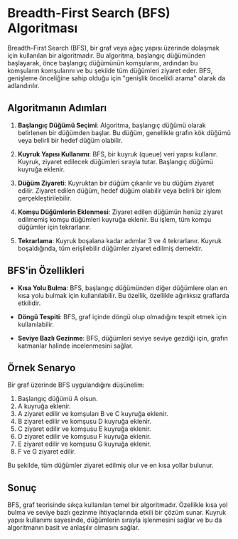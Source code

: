 # Breadth-First Search (BFS) Algoritması

Breadth-First Search (BFS), bir graf veya ağaç yapısı üzerinde dolaşmak için kullanılan bir algoritmadır. Bu algoritma, başlangıç düğümünden başlayarak, önce başlangıç düğümünün komşularını, ardından bu komşuların komşularını ve bu şekilde tüm düğümleri ziyaret eder. BFS, genişleme önceliğine sahip olduğu için "genişlik öncelikli arama" olarak da adlandırılır.

## Algoritmanın Adımları

1. **Başlangıç Düğümü Seçimi**: Algoritma, başlangıç düğümü olarak belirlenen bir düğümden başlar. Bu düğüm, genellikle grafın kök düğümü veya belirli bir hedef düğüm olabilir.

2. **Kuyruk Yapısı Kullanımı**: BFS, bir kuyruk (queue) veri yapısı kullanır. Kuyruk, ziyaret edilecek düğümleri sırayla tutar. Başlangıç düğümü kuyruğa eklenir.

3. **Düğüm Ziyareti**: Kuyruktan bir düğüm çıkarılır ve bu düğüm ziyaret edilir. Ziyaret edilen düğüm, hedef düğüm olabilir veya belirli bir işlem gerçekleştirilebilir.

4. **Komşu Düğümlerin Eklenmesi**: Ziyaret edilen düğümün henüz ziyaret edilmemiş komşu düğümleri kuyruğa eklenir. Bu işlem, tüm komşu düğümler için tekrarlanır.

5. **Tekrarlama**: Kuyruk boşalana kadar adımlar 3 ve 4 tekrarlanır. Kuyruk boşaldığında, tüm erişilebilir düğümler ziyaret edilmiş demektir.

## BFS'in Özellikleri

- **Kısa Yolu Bulma**: BFS, başlangıç düğümünden diğer düğümlere olan en kısa yolu bulmak için kullanılabilir. Bu özellik, özellikle ağırlıksız graflarda etkilidir.

- **Döngü Tespiti**: BFS, graf içinde döngü olup olmadığını tespit etmek için kullanılabilir.

- **Seviye Bazlı Gezinme**: BFS, düğümleri seviye seviye gezdiği için, grafın katmanlar halinde incelenmesini sağlar.

## Örnek Senaryo

Bir graf üzerinde BFS uygulandığını düşünelim:

1. Başlangıç düğümü A olsun.
2. A kuyruğa eklenir.
3. A ziyaret edilir ve komşuları B ve C kuyruğa eklenir.
4. B ziyaret edilir ve komşusu D kuyruğa eklenir.
5. C ziyaret edilir ve komşusu E kuyruğa eklenir.
6. D ziyaret edilir ve komşusu F kuyruğa eklenir.
7. E ziyaret edilir ve komşusu G kuyruğa eklenir.
8. F ve G ziyaret edilir.

Bu şekilde, tüm düğümler ziyaret edilmiş olur ve en kısa yollar bulunur.

## Sonuç

BFS, graf teorisinde sıkça kullanılan temel bir algoritmadır. Özellikle kısa yol bulma ve seviye bazlı gezinme ihtiyaçlarında etkili bir çözüm sunar. Kuyruk yapısı kullanımı sayesinde, düğümlerin sırayla işlenmesini sağlar ve bu da algoritmanın basit ve anlaşılır olmasını sağlar.
